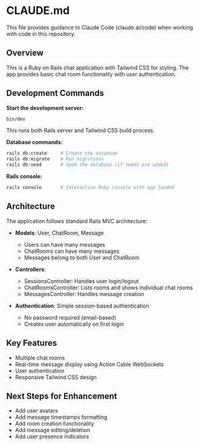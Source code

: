 # CLAUDE.md

This file provides guidance to Claude Code (claude.ai/code) when working with code in this repository.

## Overview

This is a Ruby on Rails chat application with Tailwind CSS for styling. The app provides basic chat room functionality with user authentication.

## Development Commands

**Start the development server:**
```bash
bin/dev
```
This runs both Rails server and Tailwind CSS build process.

**Database commands:**
```bash
rails db:create     # Create the database
rails db:migrate    # Run migrations
rails db:seed       # Seed the database (if seeds are added)
```

**Rails console:**
```bash
rails console       # Interactive Ruby console with app loaded
```

## Architecture

The application follows standard Rails MVC architecture:

- **Models**: User, ChatRoom, Message
  - Users can have many messages
  - ChatRooms can have many messages
  - Messages belong to both User and ChatRoom

- **Controllers**:
  - SessionsController: Handles user login/logout
  - ChatRoomsController: Lists rooms and shows individual chat rooms
  - MessagesController: Handles message creation

- **Authentication**: Simple session-based authentication
  - No password required (email-based)
  - Creates user automatically on first login

## Key Features

- Multiple chat rooms
- Real-time message display using Action Cable WebSockets
- User authentication
- Responsive Tailwind CSS design

## Next Steps for Enhancement

- Add user avatars
- Add message timestamps formatting
- Add room creation functionality
- Add message editing/deletion
- Add user presence indicators
